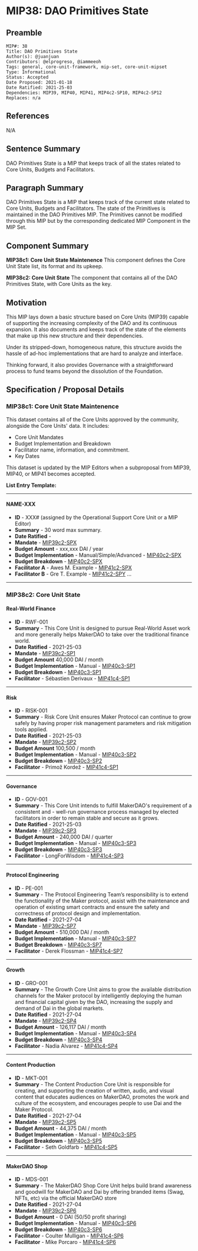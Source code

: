 # MIP38: DAO Primitives State

## Preamble
```
MIP#: 38
Title: DAO Primitives State
Author(s): @juanjuan
Contributors: @elprogreso, @iammeeoh
Tags: general, core-unit-framework, mip-set, core-unit-mipset
Type: Informational
Status: Accepted
Date Proposed: 2021-01-18
Date Ratified: 2021-25-03
Dependencies: MIP39, MIP40, MIP41, MIP4c2-SP10, MIP4c2-SP12
Replaces: n/a
```

## References

N/A

## Sentence Summary

DAO Primitives State is a MIP that keeps track of all the states related to Core Units, Budgets and Facilitators.

## Paragraph Summary

DAO Primitives State is a MIP that keeps track of the current state related to Core Units, Budgets and Facilitators. The state of the Primitives is maintained in the DAO Primitives MIP. The Primitives cannot be modified through this MIP but by the corresponding dedicated MIP Component in the MIP Set.

## Component Summary

**MIP38c1: Core Unit State Maintenence**
This component defines the Core Unit State list, its format and its upkeep.

**MIP38c2: Core Unit State**
The component that contains all of the DAO Primitives State, with Core Units as the key.

## Motivation

This MIP lays down a basic structure based on Core Units (MIP39) capable of supporting the increasing complexity of the DAO and its continuous expansion. It also documents and keeps track of the state of the elements that make up this new structure and their dependencies.

Under its stripped-down, homogeneous nature, this structure avoids the hassle of ad-hoc implementations that are hard to analyze and interface.

Thinking forward, it also provides Governance with a straightforward process to fund teams beyond the dissolution of the Foundation.

## Specification / Proposal Details

### MIP38c1: Core Unit State Maintenence

This dataset contains all of the Core Units approved by the community, alongside the Core Units' data. It includes:
- Core Unit Mandates
- Budget Implementation and Breakdown
- Facilitator name, information, and commitment.
- Key Dates

This dataset is updated by the MIP Editors when a subproposal from MIP39, MIP40, or MIP41 becomes accepted.


**List Entry Template:**

---

#### NAME-XXX
- **ID** - XXX# (assigned by the Operational Support Core Unit or a MIP Editor)
- **Summary** - 30 word max summary.
- **Date Ratified** - <date ratified>
- **Mandate** - [MIP39c2-SPX](link)
- **Budget Amount** - xxx,xxx DAI / year
- **Budget Implementation** - Manual/Simple/Advanced - [MIP40c2-SPX](link)
- **Budget Breakdown** - [MIP40c2-SPX](example.com/budget_implementation)
- **Facilitator A** - Awes M. Example - [MIP41c2-SPX](link)
- **Facilitator B** - Gre T. Example - [MIP41c2-SPY](link)
...

---

### MIP38c2: Core Unit State

#### Real-World Finance

- **ID** - RWF-001
- **Summary** - This Core Unit is designed to pursue Real-World Asset work and more generally helps MakerDAO to take over the traditional finance world.
- **Date Ratified** - 2021-25-03
- **Mandate** - [MIP39c2-SP1](https://github.com/makerdao/mips/blob/master/MIP39/MIP39c2-Subproposals/MIP39c2-SP1.md)
- **Budget Amount** 40,000 DAI / month
- **Budget Implementation** - Manual - [MIP40c3-SP1](https://github.com/makerdao/mips/blob/master/MIP40/MIP40c3-Subproposals/MIP40c3-SP1.md)
- **Budget Breakdown** - [MIP40c3-SP1](https://github.com/makerdao/mips/blob/master/MIP40/MIP40c3-Subproposals/MIP40c3-SP1.md)
- **Facilitator** - Sébastien Derivaux - [MIP41c4-SP1](https://github.com/makerdao/mips/blob/master/MIP41/MIP41c4-Subproposals/MIP41c4-SP1.md)

---

#### Risk

- **ID** - RISK-001
- **Summary** - Risk Core Unit ensures Maker Protocol can continue to grow safely by having proper risk management parameters and risk mitigation tools applied.
- **Date Ratified** - 2021-25-03
- **Mandate** - [MIP39c2-SP2](https://github.com/makerdao/mips/blob/master/MIP39/MIP39c2-Subproposals/MIP39c2-SP2.md)
- **Budget Amount** 100,500 / month
- **Budget Implementation** - Manual - [MIP40c3-SP2](https://github.com/makerdao/mips/blob/master/MIP40/MIP40c3-Subproposals/MIP40c3-SP2.md)
- **Budget Breakdown** - [MIP40c3-SP2](https://github.com/makerdao/mips/blob/master/MIP40/MIP40c3-Subproposals/MIP40c3-SP2.md)
- **Facilitator** - Primož Kordež - [MIP41c4-SP1](https://github.com/makerdao/mips/blob/master/MIP41/MIP41c4-Subproposals/MIP41c4-SP2.md)

---

#### Governance

- **ID** - GOV-001
- **Summary** - This Core Unit intends to fulfill MakerDAO's requirement of a consistent and - well-run governance process managed by elected facilitators in order to remain stable and secure as it grows.
- **Date Ratified** -  2021-25-03
- **Mandate** - [MIP39c2-SP3](https://github.com/makerdao/mips/blob/master/MIP39/MIP39c2-Subproposals/MIP39c2-SP3.md)
- **Budget Amount** - 240,000 DAI / quarter
- **Budget Implementation** - Manual - [MIP40c3-SP3](https://github.com/makerdao/mips/blob/master/MIP40/MIP40c3-Subproposals/MIP40c3-SP3.md)
- **Budget Breakdown** - [MIP40c3-SP3](https://github.com/makerdao/mips/blob/master/MIP40/MIP40c3-Subproposals/MIP40c3-SP3.md)
- **Facilitator** - LongForWisdom - [MIP41c4-SP3](https://github.com/makerdao/mips/blob/master/MIP41/MIP41c4-Subproposals/MIP41c4-SP3.md)

---

#### Protocol Engineering

- **ID** - PE-001
- **Summary** - The Protocol Engineering Team’s responsibility is to extend the functionality of the Maker protocol, assist with the maintenance and operation of existing smart contracts and ensure the safety and correctness of protocol design and implementation.
- **Date Ratified** -  2021-27-04
- **Mandate** - [MIP39c2-SP7](https://github.com/makerdao/mips/blob/master/MIP39/MIP39c2-Subproposals/MIP39c2-SP7.md)
- **Budget Amount** - 510,000 DAI / month
- **Budget Implementation** - Manual - [MIP40c3-SP7](https://github.com/makerdao/mips/blob/master/MIP40/MIP40c3-Subproposals/MIP40c3-SP7.md)
- **Budget Breakdown** - [MIP40c3-SP7](https://github.com/makerdao/mips/blob/master/MIP40/MIP40c3-Subproposals/MIP40c3-SP7.md)
- **Facilitator** - Derek Flossman - [MIP41c4-SP7](https://github.com/makerdao/mips/blob/master/MIP41/MIP41c4-Subproposals/MIP41c4-SP7.md)

---

#### Growth

- **ID** - GRO-001
- **Summary** - The Growth Core Unit aims to grow the available distribution channels for the Maker protocol by intelligently deploying the human and financial capital given by the DAO, increasing the supply and demand of Dai in the global markets.
- **Date Ratified** -  2021-27-04
- **Mandate** - [MIP39c2-SP4](https://github.com/makerdao/mips/blob/master/MIP39/MIP39c2-Subproposals/MIP39c2-SP4.md)
- **Budget Amount** - 126,117 DAI / month
- **Budget Implementation** - Manual - [MIP40c3-SP4](https://github.com/makerdao/mips/blob/master/MIP40/MIP40c3-Subproposals/MIP40c3-SP4.md)
- **Budget Breakdown** - [MIP40c3-SP4](https://github.com/makerdao/mips/blob/master/MIP40/MIP40c3-Subproposals/MIP40c3-SP4.md)
- **Facilitator** - Nadia Alvarez - [MIP41c4-SP4](https://github.com/makerdao/mips/blob/master/MIP41/MIP41c4-Subproposals/MIP41c4-SP4.md)

---

#### Content Production

- **ID** - MKT-001
- **Summary** - The Content Production Core Unit is responsible for creating, and supporting the creation of written, audio, and visual content that educates audiences on MakerDAO, promotes the work and culture of the ecosystem, and encourages people to use Dai and the Maker Protocol.
- **Date Ratified** -  2021-27-04
- **Mandate** - [MIP39c2-SP5](https://github.com/makerdao/mips/blob/master/MIP39/MIP39c2-Subproposals/MIP39c2-SP5.md)
- **Budget Amount** - 44,375 DAI / month
- **Budget Implementation** - Manual - [MIP40c3-SP5](https://github.com/makerdao/mips/blob/master/MIP40/MIP40c3-Subproposals/MIP40c3-SP5.md)
- **Budget Breakdown** - [MIP40c3-SP5](https://github.com/makerdao/mips/blob/master/MIP40/MIP40c3-Subproposals/MIP40c3-SP5.md)
- **Facilitator** - Seth Goldfarb - [MIP41c4-SP5](https://github.com/makerdao/mips/blob/master/MIP41/MIP41c4-Subproposals/MIP41c4-SP5.md)

---

#### MakerDAO Shop

- **ID** - MDS-001
- **Summary** - The MakerDAO Shop Core Unit helps build brand awareness and goodwill for MakerDAO and Dai by offering branded items (Swag, NFTs, etc) via the official MakerDAO store
- **Date Ratified** -  2021-27-04
- **Mandate** - [MIP39c2-SP6](https://github.com/makerdao/mips/blob/master/MIP40/MIP40c3-Subproposals/MIP40c3-SP6.md)
- **Budget Amount** - 0 DAI (50/50 profit sharing)
- **Budget Implementation** - Manual - [MIP40c3-SP6](https://github.com/makerdao/mips/blob/master/MIP40/MIP40c3-Subproposals/MIP40c3-SP6.md)
- **Budget Breakdown** - [MIP40c3-SP6](https://github.com/makerdao/mips/blob/master/MIP40/MIP40c3-Subproposals/MIP40c3-SP6.md)
- **Facilitator** - Coulter Mulligan - [MIP41c4-SP6](https://github.com/makerdao/mips/blob/master/MIP41/MIP41c4-Subproposals/MIP41c4-SP6.md)
- **Facilitator** - Mike Porcaro - [MIP41c4-SP6](https://github.com/makerdao/mips/blob/master/MIP41/MIP41c4-Subproposals/MIP41c4-SP6.md)